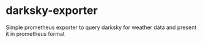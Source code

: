 # darksky-exporter

Simple prometheus exporter to query darksky for weather data and present it in prometheus format
